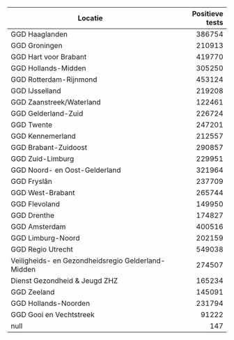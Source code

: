 | Locatie | Positieve tests |
|---------|----------------:|
| GGD Haaglanden                           | 386754 |
| GGD Groningen                            | 210913 |
| GGD Hart voor Brabant                    | 419770 |
| GGD Hollands-Midden                      | 305250 |
| GGD Rotterdam-Rijnmond                   | 453124 |
| GGD IJsselland                           | 219208 |
| GGD Zaanstreek/Waterland                 | 122461 |
| GGD Gelderland-Zuid                      | 226724 |
| GGD Twente                               | 247201 |
| GGD Kennemerland                         | 212557 |
| GGD Brabant-Zuidoost                     | 290857 |
| GGD Zuid-Limburg                         | 229951 |
| GGD Noord- en Oost-Gelderland            | 321964 |
| GGD Fryslân                              | 237709 |
| GGD West-Brabant                         | 265744 |
| GGD Flevoland                            | 149950 |
| GGD Drenthe                              | 174827 |
| GGD Amsterdam                            | 400516 |
| GGD Limburg-Noord                        | 202159 |
| GGD Regio Utrecht                        | 549038 |
| Veiligheids- en Gezondheidsregio Gelderland-Midden | 274507 |
| Dienst Gezondheid & Jeugd ZHZ            | 165234 |
| GGD Zeeland                              | 145091 |
| GGD Hollands-Noorden                     | 231794 |
| GGD Gooi en Vechtstreek                  | 91222 |
| null                                     |   147 |
